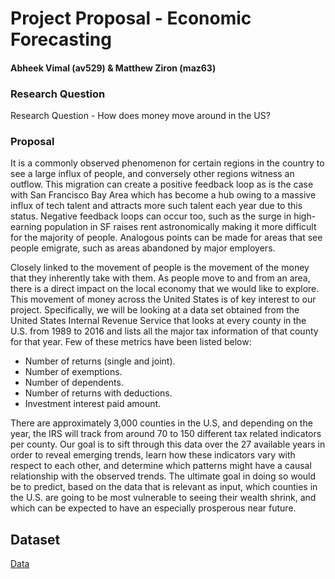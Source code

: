 # Project Proposal - Economic Forecasting

#### Abheek Vimal (av529) & Matthew Ziron (maz63)

### Research Question

Research Question - How does money move around in the US?

### Proposal

It is a commonly observed phenomenon for certain regions in the country to see a large influx of people, and conversely other regions witness an outflow. This migration can create a positive feedback loop as is the case with San Francisco Bay Area which has become a hub owing to a massive influx of tech talent and attracts more such talent each year due to this status. Negative feedback loops can occur too, such as the surge in high-earning population in SF raises rent astronomically making it more difficult for the majority of people. Analogous points can be made for areas that see people emigrate, such as areas abandoned by major employers.

Closely linked to the movement of people is the movement of the money that they inherently take with them.  As people move to and from an area, there is a direct impact on the local economy that we would like to explore.  This movement of money across the United States is of key interest to our project. Specifically, we will be looking at a data set obtained from the United States Internal Revenue Service that looks at every county in the U.S. from 1989 to 2016 and lists all the major tax information of that county for that year. Few of these metrics have been listed below:

  - Number of returns (single and joint).
  - Number of exemptions.
  - Number of dependents.
  - Number of returns with deductions.
  - Investment interest paid amount.  

There are approximately 3,000 counties in the U.S, and depending on the year, the IRS will track from around 70 to 150 different tax related indicators per county.  Our goal is to sift through this data over the 27 available years in order to reveal emerging trends, learn how these indicators vary with respect to each other, and determine which patterns might have a causal relationship with the observed trends. The ultimate goal in doing so would be to predict, based on the data that is relevant as input, which counties in the U.S. are going to be most vulnerable to seeing their wealth shrink, and which can be expected to have an especially prosperous near future.

## Dataset

[Data](https://www.irs.gov/statistics/soi-tax-stats-county-data)

